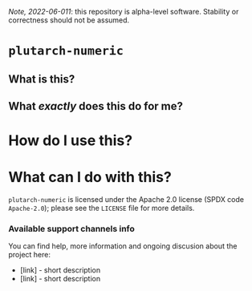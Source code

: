 _Note, 2022-06-011_: this repository is alpha-level software. Stability or correctness should not be assumed.

# `plutarch-numeric`

## What is this?

## What _exactly_ does this do for me?

# How do I use this?

# What can I do with this?

`plutarch-numeric` is licensed under the Apache 2.0 license (SPDX code
`Apache-2.0`); please see the `LICENSE` file for more details.

### Available support channels info

You can find help, more information and ongoing discusion about the project here:
- [link] - short description
- [link] - short description

